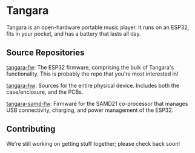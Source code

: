 # Tangara

Tangara is an open-hardware portable music player. It runs on an ESP32, fits in
your pocket, and has a battery that lasts all day.

## Source Repositories

[tangara-fw](https://git.sr.ht/~jacqueline/tangara-fw): The ESP32 firmware,
comprising the bulk of Tangara's functionality. This is probably the repo
that you're most interested in!

[tangara-hw](https://git.sr.ht/~jacqueline/tangara-hw): Sources for the entire
physical device. Includes both the case/enclosure, and the PCBs.

[tangara-samd-fw](https://git.sr.ht/~jacqueline/tangara-samd-fw): Firmware for
the SAMD21 co-processor that manages USB connectivity, charging, and power
management of the ESP32.

## Contributing

We're still working on getting stuff together; please check back soon!
